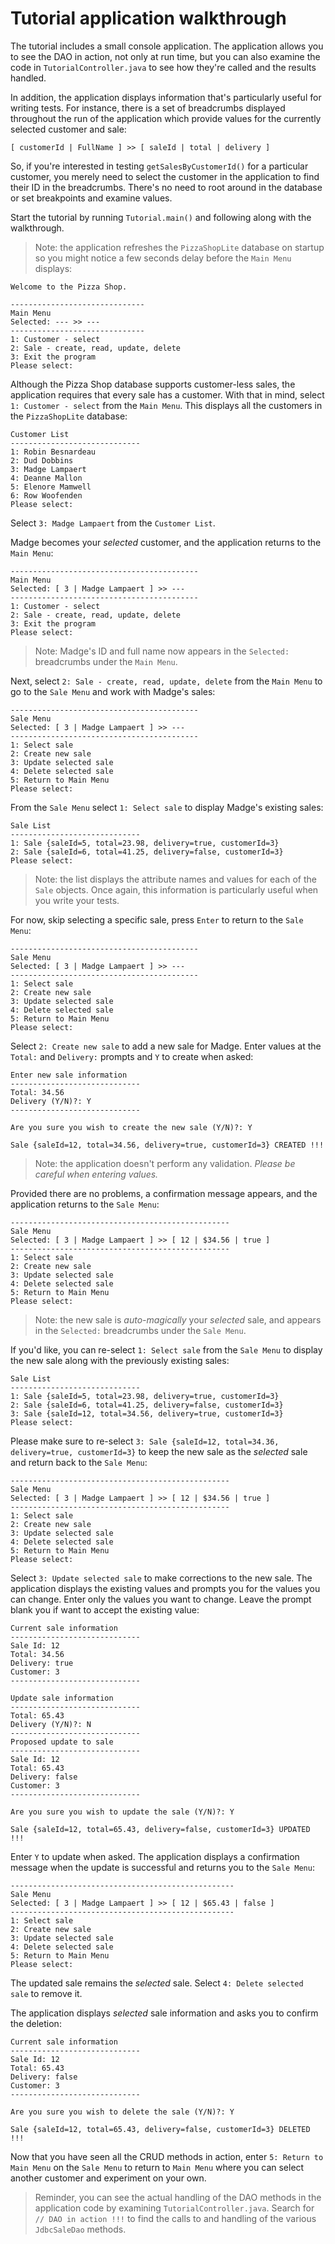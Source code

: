 # Tutorial application walkthrough

The tutorial includes a small console application. The application allows you to see the DAO in action, not only at run time, but you can also examine the code in `TutorialController.java` to see how they're called and the results handled.

In addition, the application displays information that's particularly useful for writing tests. For instance, there is a set of breadcrumbs displayed throughout the run of the application which provide values for the currently selected customer and sale:

```
[ customerId | FullName ] >> [ saleId | total | delivery ]
```

So, if you're interested in testing `getSalesByCustomerId()` for a particular customer, you merely need to select the customer in the application to find their ID in the breadcrumbs. There's no need to root around in the database or set breakpoints and examine values.

Start the tutorial by running `Tutorial.main()` and following along with the walkthrough.

> Note: the application refreshes the `PizzaShopLite` database on startup so you might notice a few seconds delay before the `Main Menu` displays:

```
Welcome to the Pizza Shop.

------------------------------
Main Menu
Selected: --- >> ---
------------------------------
1: Customer - select
2: Sale - create, read, update, delete
3: Exit the program
Please select:
```

Although the Pizza Shop database supports customer-less sales, the application requires that every sale has a customer. With that in mind, select `1: Customer - select` from the `Main Menu`. This displays all the customers in the `PizzaShopLite` database:

```
Customer List
-----------------------------
1: Robin Besnardeau
2: Dud Dobbins
3: Madge Lampaert
4: Deanne Mallon
5: Elenore Mamwell
6: Row Woofenden
Please select:
```

Select `3: Madge Lampaert` from the `Customer List`.

Madge becomes your *selected* customer, and the application returns to the `Main Menu`:

```
------------------------------------------
Main Menu
Selected: [ 3 | Madge Lampaert ] >> ---
------------------------------------------
1: Customer - select
2: Sale - create, read, update, delete
3: Exit the program
Please select:
```

> Note: Madge's ID and full name now appears in the `Selected:` breadcrumbs under the `Main Menu`.

Next, select `2: Sale - create, read, update, delete` from the `Main Menu` to go to the `Sale Menu` and work with Madge's sales:

```
------------------------------------------
Sale Menu
Selected: [ 3 | Madge Lampaert ] >> ---
------------------------------------------
1: Select sale
2: Create new sale
3: Update selected sale
4: Delete selected sale
5: Return to Main Menu
Please select:
```

From the `Sale Menu` select `1: Select sale` to display Madge's existing sales:

```
Sale List
-----------------------------
1: Sale {saleId=5, total=23.98, delivery=true, customerId=3}
2: Sale {saleId=6, total=41.25, delivery=false, customerId=3}
Please select:
```

> Note: the list displays the attribute names and values for each of the `Sale` objects. Once again, this information is particularly useful when you write your tests.

For now, skip selecting a specific sale, press `Enter` to return to the `Sale Menu`:

```
------------------------------------------
Sale Menu
Selected: [ 3 | Madge Lampaert ] >> ---
------------------------------------------
1: Select sale
2: Create new sale
3: Update selected sale
4: Delete selected sale
5: Return to Main Menu
Please select:
```

Select `2: Create new sale` to add a new sale for Madge. Enter values at the `Total:` and `Delivery:` prompts and `Y` to create when asked:

```
Enter new sale information
-----------------------------
Total: 34.56
Delivery (Y/N)?: Y
-----------------------------

Are you sure you wish to create the new sale (Y/N)?: Y

Sale {saleId=12, total=34.56, delivery=true, customerId=3} CREATED !!!
```

> Note: the application doesn't perform any validation. *Please be careful when entering values.*

Provided there are no problems, a confirmation message appears, and the application returns to the `Sale Menu`:

```
-------------------------------------------------
Sale Menu
Selected: [ 3 | Madge Lampaert ] >> [ 12 | $34.56 | true ]
-------------------------------------------------
1: Select sale
2: Create new sale
3: Update selected sale
4: Delete selected sale
5: Return to Main Menu
Please select:
```

> Note: the new sale is *auto-magically* your *selected* sale, and appears in the `Selected:` breadcrumbs under the `Sale Menu`.

If you'd like, you can re-select `1: Select sale` from the `Sale Menu` to display the new sale along with the previously existing sales:

```
Sale List
-----------------------------
1: Sale {saleId=5, total=23.98, delivery=true, customerId=3}
2: Sale {saleId=6, total=41.25, delivery=false, customerId=3}
3: Sale {saleId=12, total=34.56, delivery=true, customerId=3}
Please select:
```

Please make sure to re-select `3: Sale {saleId=12, total=34.36, delivery=true, customerId=3}` to keep the new sale as the *selected* sale and return back to the `Sale Menu`:

```
-------------------------------------------------
Sale Menu
Selected: [ 3 | Madge Lampaert ] >> [ 12 | $34.56 | true ]
-------------------------------------------------
1: Select sale
2: Create new sale
3: Update selected sale
4: Delete selected sale
5: Return to Main Menu
Please select:
```

Select `3: Update selected sale` to make corrections to the new sale. The application displays the existing values and prompts you for the values you can change. Enter only the values you want to change. Leave the prompt blank you if want to accept the existing value:

```
Current sale information
-----------------------------
Sale Id: 12
Total: 34.56
Delivery: true
Customer: 3
-----------------------------

Update sale information
-----------------------------
Total: 65.43
Delivery (Y/N)?: N
-----------------------------
Proposed update to sale
-----------------------------
Sale Id: 12
Total: 65.43
Delivery: false
Customer: 3
-----------------------------

Are you sure you wish to update the sale (Y/N)?: Y

Sale {saleId=12, total=65.43, delivery=false, customerId=3} UPDATED !!!
```

Enter `Y` to update when asked. The application displays a confirmation message when the update is successful and returns you to the `Sale Menu`:

```
--------------------------------------------------
Sale Menu
Selected: [ 3 | Madge Lampaert ] >> [ 12 | $65.43 | false ]
--------------------------------------------------
1: Select sale
2: Create new sale
3: Update selected sale
4: Delete selected sale
5: Return to Main Menu
Please select:
```

The updated sale remains the *selected* sale. Select `4: Delete selected sale` to remove it. 

The application displays *selected* sale information and asks you to confirm the deletion:

```
Current sale information
-----------------------------
Sale Id: 12
Total: 65.43
Delivery: false
Customer: 3
-----------------------------

Are you sure you wish to delete the sale (Y/N)?: Y

Sale {saleId=12, total=65.43, delivery=false, customerId=3} DELETED !!!
```

Now that you have seen all the CRUD methods in action, enter `5: Return to Main Menu` on the `Sale Menu` to return to `Main Menu` where you can select another customer and experiment on your own.

> Reminder, you can see the actual handling of the DAO methods in the application code by examining `TutorialController.java`. Search for `// DAO in action !!!` to find the calls to and handling of the various `JdbcSaleDao` methods.
